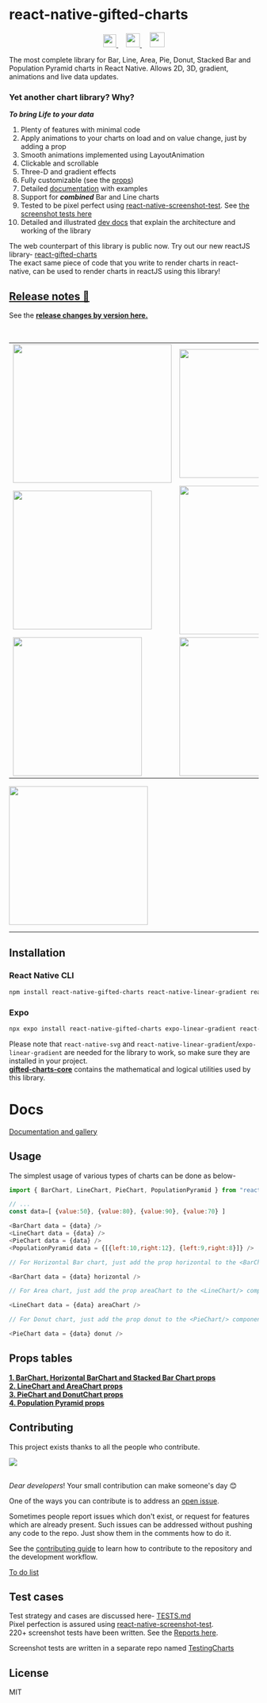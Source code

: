 # react-native-gifted-charts
<p align="center">
  <a href="https://gifted-charts.web.app">
    <img src="/demos/favicon.png" height="auto" width="26" height="26" />
  </a> &nbsp; &nbsp;
  <a href="https://www.npmjs.com/package/react-native-gifted-charts">
    <img src="/demos/npmIcon.png" height="auto" width="28" height="28" />
  </a> &nbsp; &nbsp;
  <a href="https://discord.gg/fnpcvzhe">
    <img src="/demos/discord.png" height="auto" width="30" height="30" />
  </a>
</p>
The most complete library for Bar, Line, Area, Pie, Donut, Stacked Bar and Population Pyramid charts in React Native. Allows 2D, 3D, gradient, animations and live data updates.

### Yet another chart library? Why?

**_To bring Life to your data_**

1. Plenty of features with minimal code
2. Apply animations to your charts on load and on value change, just by adding a prop
3. Smooth animations implemented using LayoutAnimation
4. Clickable and scrollable
5. Three-D and gradient effects
6. Fully customizable (see the [props](docs/docs.md))
7. Detailed [documentation](https://gifted-charts.web.app/) with examples
8. Support for **_combined_** Bar and Line charts
9. Tested to be pixel perfect using [react-native-screenshot-test](https://www.npmjs.com/package/react-native-screenshot-test). See [the screenshot tests here](https://abhinandan-kushwaha.github.io/TestingCharts/ss-test/test.html)
10. Detailed and illustrated [dev docs](docs/dev/index.md) that explain the architecture and working of the library

The web counterpart of this library is public now. Try out our new reactJS library- [react-gifted-charts](https://www.npmjs.com/package/react-gifted-charts) <br />
The exact same piece of code that you write to render charts in react-native, can be used to render charts in reactJS using this library!


## [Release notes 🎉](release-notes/release-notes.md)

See the **[release changes by version here.](release-notes/release-notes.md)**


<img src='/demos/bars.png' alt=''/>
<img src='/demos/lineArea.png' alt=''/>
<img src='/demos/blues.png' alt=''/>
<table>
  <tr>
    <td><img src='/demos/scrollLine.gif' alt='' width=320 height=280/></td>
    <td><img src='/demos/animatedDataLine.gif' alt='' width=320 height=260/></td>
  </tr>
  
  <tr>
    <td><img src='/demos/crossHair.gif' alt='' height=280 /></td>
    <td><img src='/demos/movingBars.gif' alt='' width=270 height=300/></td>
  <tr>
    <td><img src='/demos/pyrLarge.png' alt='' height=280 width=260/></td>
    <td><img src='/demos/ppnLabelled.png' alt='' height=280 width=300/></td>
  </tr>
</table>
<img src='/demos/pieExt.png' alt='' height=280 />

---

## Installation

### React Native CLI

```sh
npm install react-native-gifted-charts react-native-linear-gradient react-native-svg
```

### Expo

```sh
npx expo install react-native-gifted-charts expo-linear-gradient react-native-svg
```

Please note that `react-native-svg` and `react-native-linear-gradient`/`expo-linear-gradient` are needed for the library to work, so make sure they are installed in your project. <br />
**[gifted-charts-core](https://www.npmjs.com/package/gifted-charts-core)** contains the mathematical and logical utilities used by this library.

# Docs

[Documentation and gallery](https://gifted-charts.web.app/)

## Usage

The simplest usage of various types of charts can be done as below-

```js
import { BarChart, LineChart, PieChart, PopulationPyramid } from "react-native-gifted-charts";

// ...
const data=[ {value:50}, {value:80}, {value:90}, {value:70} ]

<BarChart data = {data} />
<LineChart data = {data} />
<PieChart data = {data} />
<PopulationPyramid data = {[{left:10,right:12}, {left:9,right:8}]} />

// For Horizontal Bar chart, just add the prop horizontal to the <BarChart/> component

<BarChart data = {data} horizontal />

// For Area chart, just add the prop areaChart to the <LineChart/> component

<LineChart data = {data} areaChart />

// For Donut chart, just add the prop donut to the <PieChart/> component

<PieChart data = {data} donut />
```

## Props tables

**[1. BarChart, Horizontal BarChart and Stacked Bar Chart props](docs/BarChart/BarChartProps.md)** \
**[2. LineChart and AreaChart props](docs/LineChart/LineChartProps.md)** \
**[3. PieChart and DonutChart props](docs/PieChart/PieChartProps.md)** \
**[4. Population Pyramid props](docs/PopulationPyramid/PopulationPyramid.md)**

## Contributing

This project exists thanks to all the people who contribute.

<a href="https://github.com/Abhinandan-Kushwaha/react-native-gifted-charts/graphs/contributors">
  <img src="https://contrib.rocks/image?repo=Abhinandan-Kushwaha/react-native-gifted-charts" />
</a>
<br/><br/>

_Dear developers_! Your small contribution can make someone's day 😊

One of the ways you can contribute is to address an [open issue](https://github.com/Abhinandan-Kushwaha/react-native-gifted-charts/issues).

Sometimes people report issues which don't exist, or request for features which are already present. Such issues can be addressed without pushing any code to the repo. Just show them in the comments how to do it.

See the [contributing guide](CONTRIBUTING.md) to learn how to contribute to the repository and the development workflow.

[To do list](./src/todos.md)

## Test cases

Test strategy and cases are discussed here- [TESTS.md](./TESTS.md) <br />
Pixel perfection is assured using [react-native-screenshot-test](https://www.npmjs.com/package/react-native-screenshot-test). <br/>
220+ screenshot tests have been written. See the [Reports here](https://abhinandan-kushwaha.github.io/TestingCharts/ss-test/test.html).

Screenshot tests are written in a separate repo named [TestingCharts](https://github.com/Abhinandan-Kushwaha/TestingCharts)

## License

MIT
